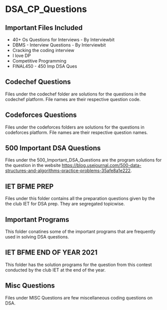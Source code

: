 # DSA_CP_Questions

## Important Files Included

* 40+ Os Questions for Interviews - By Interviewbit
* DBMS - Interview Questions - By Interviewbit
* Cracking the coding interview
* I love DP
* Competitive Programming
* FINAL450 - 450 Imp DSA Ques


## Codechef Questions

Files under the codechef folder are solutions for the questions in the codechef platform. File names are their respective question code.

## Codeforces Questions

Files under the codeforces folders are solutions for the questions in codeforces platform. File names are their respective question names.

## 500 Important DSA Questions

Files under the 500_Important_DSA_Questions are the program solutions for the
question in the website https://blog.usejournal.com/500-data-structures-and-algorithms-practice-problems-35afe8a1e222.

## IET BFME PREP

Files under this folder contains all the preparation questions given by the the club IET for DSA prep. They are segregated topicwise.

## Important Programs

This folder conatines some of the important programs that are frequently used in solving DSA questions.

## IET BFME END OF YEAR 2021

This folder has the solution programs for the question from this contest conducted by the club IET at the end of the year.

## Misc Questions

Files under MISC Questions are few miscellaneous coding questions on DSA.
